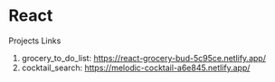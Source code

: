 # React

Projects Links

1. grocery_to_do_list: https://react-grocery-bud-5c95ce.netlify.app/
2. cocktail_search: https://melodic-cocktail-a6e845.netlify.app/
